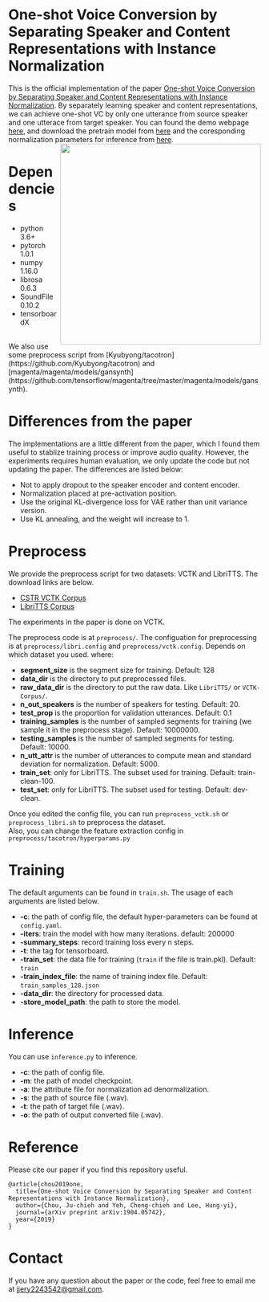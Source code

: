 # One-shot Voice Conversion by Separating Speaker and Content Representations with Instance Normalization
This is the official implementation of the paper [One-shot Voice Conversion by Separating Speaker and Content Representations with Instance Normalization](https://arxiv.org/abs/1904.05742).
By separately learning speaker and content representations, we can achieve one-shot VC by only one utterance from source speaker and one utterace from target speaker. 
You can found the demo webpage [here](https://jjery2243542.github.io/one-shot-vc-demo/), and download the pretrain model from [here](http://speech.ee.ntu.edu.tw/~jjery2243542/resource/model/is19/vctk_model.ckpt) and the coresponding normalization parameters for inference from [here](http://speech.ee.ntu.edu.tw/~jjery2243542/resource/model/is19/attr.pkl).
<img src="https://github.com/jjery2243542/adaptive_voice_conversion/blob/public/model.png" width="400" img align="right">
# Dependencies
- python 3.6+
- pytorch 1.0.1
- numpy 1.16.0
- librosa 0.6.3
- SoundFile 0.10.2 
- tensorboardX
<br>
We also use some preprocess script from [Kyubyong/tacotron](https://github.com/Kyubyong/tacotron) and [magenta/magenta/models/gansynth](https://github.com/tensorflow/magenta/tree/master/magenta/models/gansynth).

# Differences from the paper
The implementations are a little different from the paper, which I found them useful to stablize training process or improve audio quality. However, the experiments requires human evaluation, we only update the code but not updating the paper. The differences are listed below: 
- Not to apply dropout to the speaker encoder and content encoder.
- Normalization placed at pre-activation position.
- Use the original KL-divergence loss for VAE rather than unit variance version.
- Use KL annealing, and the weight will increase to 1. 

# Preprocess
We provide the preprocess script for two datasets: VCTK and LibriTTS. The download links are below.
- [CSTR VCTK Corpus](https://homepages.inf.ed.ac.uk/jyamagis/page3/page58/page58.html)
- [LibriTTS Corpus](http://www.openslr.org/60/)

The experiments in the paper is done on VCTK. 

The preprocess code is at ```preprocess/```.
The configuation for preprocessing is at ```preprocess/libri.config``` and ```preprocess/vctk.config```. Depends on which dataset you used.
where:
- **segment\_size** is the segment size for training. Default: 128
- **data\_dir** is the directory to put preprocessed files. 
- **raw\_data\_dir** is the directory to put the raw data. Like ```LibriTTS/``` or ```VCTK-Corpus/```.
- **n_out_speakers** is the number of speakers for testing. Default: 20.
- **test\_prop** is the proportion for validation utterances. Default: 0.1
- **training\_samples** is the number of sampled segments for training (we sample it in the preprocess stage). Default: 10000000.
- **testing_samples** is the number of sampled segments for testing. Default: 10000.
- **n\_utt\_attr** is the number of utterances to compute mean and standard deviation for normalization. Default: 5000.
- **train_set**: only for LibriTTS. The subset used for training. Default: train-clean-100.
- **test_set**: only for LibriTTS. The subset used for testing. Default: dev-clean.

Once you edited the config file, you can run ```preprocess_vctk.sh``` or ```preprocess_libri.sh``` to preprocess the dataset. 
<br>
Also, you can change the feature extraction config in ```preprocess/tacotron/hyperparams.py```

# Training
The default arguments can be found in ```train.sh```. The usage of each arguments are listed below. 
- **-c**: the path of config file, the default hyper-parameters can be found at ```config.yaml```.
- **-iters**: train the model with how many iterations. default: 200000
- **-summary_steps**: record training loss every n steps.
- **-t**: the tag for tensorboard.
- **-train_set**: the data file for training (```train``` if the file is train.pkl). Default: ```train```
- **-train_index_file**: the name of training index file. Default: ```train_samples_128.json```
- **-data_dir**: the directory for processed data.
- **-store_model_path**: the path to store the model.

# Inference
You can use ```inference.py``` to inference.
- **-c**: the path of config file.
- **-m**: the path of model checkpoint.
- **-a**: the attribute file for normalization ad denormalization.
- **-s**: the path of source file (.wav).
- **-t**: the path of target file (.wav).
- **-o**: the path of output converted file (.wav).

# Reference
Please cite our paper if you find this repository useful.
```
@article{chou2019one,
  title={One-shot Voice Conversion by Separating Speaker and Content Representations with Instance Normalization},
  author={Chou, Ju-chieh and Yeh, Cheng-chieh and Lee, Hung-yi},
  journal={arXiv preprint arXiv:1904.05742},
  year={2019}
}
```

# Contact
If you have any question about the paper or the code, feel free to email me at [jjery2243542@gmail.com](jjery2243542@gmail.com).
